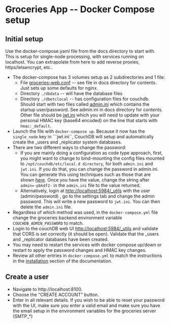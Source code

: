 # Groceries App -- Docker Compose setup

## Initial setup

Use the docker-compose.yaml file from the docs directory to start with. This is setup for single-node processing, with services running on localhost. You can extrapolate from here to add reverse proxies, https/letsencrypt, etc..

* The docker-compose has 3 volumes setup as 2 subdirectories and 1 file:
    * File [groceries-web.conf](https://raw.githubusercontent.com/davideshay/groceries/master/mkdocs/docs/assets/groceries-web.conf) -- see file in docs directory for contents. Just sets up some defaults for nginx.
    * Directory ```./dbdata``` -- will have the database files
    * Directory ```./dbetclocal``` -- has configuration files for couchdb. Should start with two files called [admin.ini](https://raw.githubusercontent.com/davideshay/groceries/master/mkdocs/docs/assets/admin.ini) which contains the startup user/password. See admin.ini in docs directory for contents.  Other file should be [jwt.ini](https://raw.githubusercontent.com/davideshay/groceries/master/mkdocs/docs/assets/jwt.ini) which you will need to update with your personal HMAC key (base64 encoded) on the line that starts with ```hmac:_default```.
* Launch the file with ```docker-compose up```. Because it now has the ```single_node``` key in ```jwt.ini``, CouchDB will setup and automatically create the _users and _replicator system databases.
* There are two different ways to change the password:
    * If you are mainly doing a configuration as code type approach, first, you might want to change to bind-mounting the config files mounted to ```/opt/couchdb/etc/local.d directory```, for both ```admin.ini``` and ```jwt.ini```. If you do that, you can change the password in admin.ini. You can generate this using techniques such as those that are shown [here](https://sleeplessbeastie.eu/2020/03/13/how-to-generate-password-hash-for-couchdb-administrator/).  Once you have the value, change the string after ```admin=-pbkdf2-``` in the ```admin.ini``` file to the value returned.
    * Alternatively, login at [http://localhost:5984/_utils](http://localhost:5984/_utils) with the user (admin/password) , go to the settings tab and change the admin password.  This will write a new password to ```jwt.ini```. You can then delete the ```admin.ini``` file.
* Regardless of which method was used, in the ```docker-compose.yml``` file change the groceries backend environment variable ```COUCHDB_ADMIN_PASSWORD``` to match.    
* Login to the couchDB web UI [http://localhost:5984/_utils](http://localhost:5984/_utils) and validate that CORS is set correctly (it should be open). Validate that the _users and _replicator databases have been created.
* You may need to restart the services with docker compose up/down or restart to apply the password changes and HMAC key changes.
* Review all other entries in ```docker-compose.yml``` to match the instructions in the [installation](https://davideshay.github.io/groceries/installation/installation/) section of the documentation.

## Create a user

* Navigate to http://localhost:8100.
* Choose the "CREATE ACCOUNT" button.
* Enter in all relevant details. If you wish to be able to reset your password with the UI, make sure you enter a valid email and make sure you have the email setup in the environment variables for the groceries server (SMTP_*)
